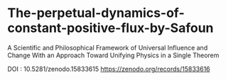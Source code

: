 # The-perpetual-dynamics-of-constant-positive-flux-by-Safoun
A Scientific and Philosophical Framework of Universal Influence and Change With an Approach Toward Unifying Physics in a Single Theorem

DOI : 10.5281/zenodo.15833615
https://zenodo.org/records/15833616
